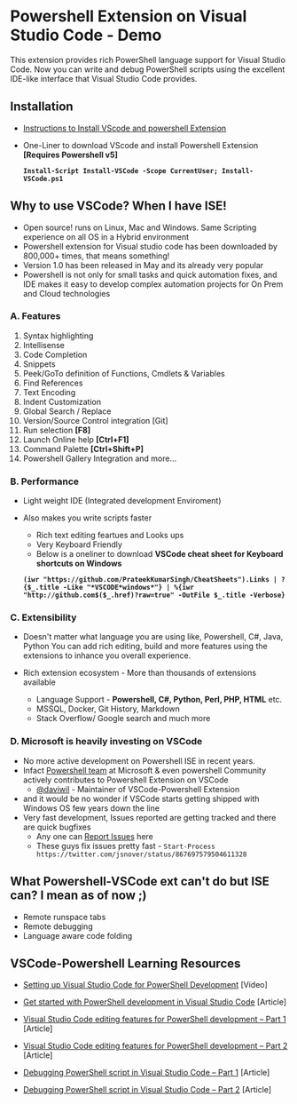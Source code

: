# Powershell Extension on Visual Studio Code - Demo

This extension provides rich PowerShell language support for Visual Studio Code. 
Now you can write and debug PowerShell scripts using the excellent IDE-like interface that Visual Studio Code provides.

## Installation

- [Instructions to Install VScode and powershell Extension](https://github.com/PowerShell/PowerShell/blob/master/docs/learning-powershell/using-vscode.md)

- One-Liner to download VScode and install Powershell Extension **[Requires Powershell v5]**

     **`Install-Script Install-VSCode -Scope CurrentUser; Install-VSCode.ps1`**

## Why to use VSCode? When I have ISE!
*   Open source! runs on Linux, Mac and Windows. Same Scripting experience on all OS in a Hybrid environment
*   Powershell extension for Visual studio code has been downloaded by 800,000+ times, that means something!
*   Version 1.0 has been released in May and its already very popular
*   Powershell is not only for small tasks and quick automation fixes,
    and IDE makes it easy to develop complex automation projects for On Prem and Cloud technologies

### A. Features
1. Syntax highlighting
2. Intellisense
3. Code Completion
4. Snippets
5. Peek/GoTo definition of Functions, Cmdlets & Variables
6. Find References
7. Text Encoding
8. Indent Customization
9. Global Search / Replace
10. Version/Source Control integration [Git]
11. Run selection       **[F8]**
12. Launch Online help  **[Ctrl+F1]**
13. Command Palette     **[Ctrl+Shift+P]** 
14. Powershell Gallery Integration and more...
### B. Performance   
- Light weight IDE (Integrated development Enviroment)    
- Also makes you write scripts faster
    * Rich text editing feartues and Looks ups
    * Very Keyboard Friendly
    * Below is a oneliner to download **VSCode cheat sheet for Keyboard shortcuts on Windows**
    
    **`(iwr "https://github.com/PrateekKumarSingh/CheatSheets").Links | ?{$_.title -Like "*VSCODE*windows*"} | %{iwr "http://github.com$($_.href)?raw=true" -OutFile $_.title -Verbose}`**

### C. Extensibility
-   Doesn't matter what language you are using like, Powershell, C#, Java, Python
    You can add rich editing, build and more features using the extensions to inhance you overall experience.

-   Rich extension ecosystem - More than thousands of extensions available
    * Language Support - **Powershell, C#, Python, Perl, PHP, HTML** etc.
    * MSSQL, Docker, Git History, Markdown
    * Stack Overflow/ Google search and much more

### D. Microsoft is heavily investing on VSCode
- No more active development on Powershell ISE in recent years.
- Infact [Powershell team](https://twitter.com/PowerShell_Team) at Microsoft & even powershell Community actively contributes to Powershell Extension on VSCode
    * [@daviwil](https://twitter.com/daviwil) - Maintainer of VSCode-Powershell Extension
- and it would be no wonder if VSCode starts getting shipped with Windows OS few years down the line    
- Very fast development, Issues reported are getting tracked and there are quick bugfixes
    * Any one can [Report Issues](https://github.com/PowerShell/vscode-powershell/issues) here
    * These guys fix issues pretty fast - `Start-Process https://twitter.com/jsnover/status/867697579504611328`

## What Powershell-VSCode ext can't do but ISE can? I mean as of now ;)
- Remote runspace tabs
- Remote debugging
- Language aware code folding

## VSCode-Powershell Learning Resources
- [Setting up Visual Studio Code for PowerShell Development](https://www.youtube.com/watch?v=LJNdK0QrIo8) [Video]

- [Get started with PowerShell development in Visual Studio Code](https://blogs.technet.microsoft.com/heyscriptingguy/2016/12/05/get-started-with-powershell-development-in-visual-studio-code/) [Article]

- [Visual Studio Code editing features for PowerShell development – Part 1](https://blogs.technet.microsoft.com/heyscriptingguy/2017/01/11/visual-studio-code-editing-features-for-powershell-development-part-1/) [Article]

- [Visual Studio Code editing features for PowerShell development – Part 2](https://blogs.technet.microsoft.com/heyscriptingguy/2017/01/12/visual-studio-code-editing-features-for-powershell-development-part-2/) [Article]

- [Debugging PowerShell script in Visual Studio Code – Part 1](https://blogs.technet.microsoft.com/heyscriptingguy/2017/02/06/debugging-powershell-script-in-visual-studio-code-part-1/) [Article]

- [Debugging PowerShell script in Visual Studio Code – Part 2](https://blogs.technet.microsoft.com/heyscriptingguy/2017/02/13/debugging-powershell-script-in-visual-studio-code-part-2/) [Article]